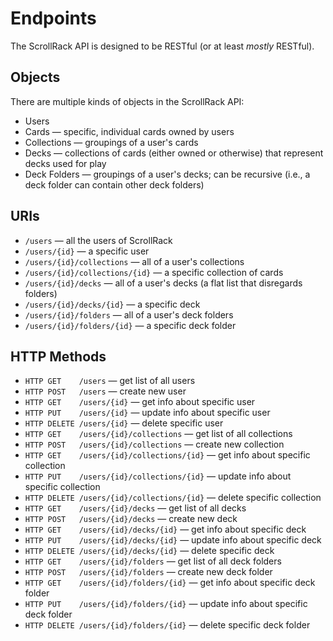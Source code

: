 #  Endpoints

The ScrollRack API is designed to be RESTful (or at least *mostly* RESTful).

## Objects

There are multiple kinds of objects in the ScrollRack API:

- Users
- Cards — specific, individual cards owned by users
- Collections — groupings of a user's cards
- Decks — collections of cards (either owned or otherwise) that represent decks used for play
- Deck Folders — groupings of a user's decks; can be recursive (i.e., a deck folder can contain other deck folders)

## URIs

- `/users` — all the users of ScrollRack
- `/users/{id}` — a specific user
- `/users/{id}/collections` — all of a user's collections
- `/users/{id}/collections/{id}` — a specific collection of cards
- `/users/{id}/decks` — all of a user's decks (a flat list that disregards folders)
- `/users/{id}/decks/{id}` — a specific deck
- `/users/{id}/folders` — all of a user's deck folders
- `/users/{id}/folders/{id}` — a specific deck folder

## HTTP Methods

- `HTTP GET    /users` — get list of all users
- `HTTP POST   /users` — create new user
- `HTTP GET    /users/{id}` — get info about specific user
- `HTTP PUT    /users/{id}` — update info about specific user
- `HTTP DELETE /users/{id}` — delete specific user
- `HTTP GET    /users/{id}/collections` — get list of all collections
- `HTTP POST   /users/{id}/collections` — create new collection
- `HTTP GET    /users/{id}/collections/{id}` — get info about specific collection
- `HTTP PUT    /users/{id}/collections/{id}` — update info about specific collection
- `HTTP DELETE /users/{id}/collections/{id}` — delete specific collection
- `HTTP GET    /users/{id}/decks` — get list of all decks
- `HTTP POST   /users/{id}/decks` — create new deck
- `HTTP GET    /users/{id}/decks/{id}` — get info about specific deck
- `HTTP PUT    /users/{id}/decks/{id}` — update info about specific deck
- `HTTP DELETE /users/{id}/decks/{id}` — delete specific deck
- `HTTP GET    /users/{id}/folders` — get list of all deck folders
- `HTTP POST   /users/{id}/folders` — create new deck folder
- `HTTP GET    /users/{id}/folders/{id}` — get info about specific deck folder
- `HTTP PUT    /users/{id}/folders/{id}` — update info about specific deck folder
- `HTTP DELETE /users/{id}/folders/{id}` — delete specific deck folder

